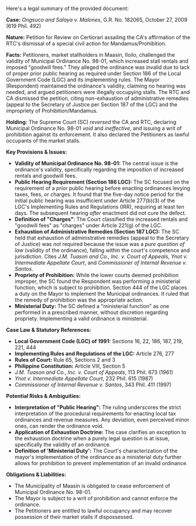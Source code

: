 Here's a legal summary of the provided document:

**Case:** *Ongsuco and Salaya v. Malones*, G.R. No. 182065, October 27, 2009 (619 Phil. 492)

**Nature:** Petition for Review on Certiorari assailing the CA's affirmation of the RTC's dismissal of a special civil action for Mandamus/Prohibition.

**Facts:** Petitioners, market stallholders in Maasin, Iloilo, challenged the validity of Municipal Ordinance No. 98-01, which increased stall rentals and imposed "goodwill fees." They alleged the ordinance was invalid due to lack of proper prior public hearing as required under Section 186 of the Local Government Code (LGC) and its implementing rules. The Mayor (Respondent) maintained the ordinance's validity, claiming no hearing was needed, and argued petitioners were illegally occupying stalls. The RTC and CA dismissed the petition, citing non-exhaustion of administrative remedies (appeal to the Secretary of Justice per Section 187 of the LGC) and the impropriety of Prohibition/Mandamus.

**Holding:** The Supreme Court (SC) *reversed* the CA and RTC, declaring Municipal Ordinance No. 98-01 *void* and *ineffective*, and issuing a writ of prohibition against its enforcement. It also declared the Petitioners as lawful occupants of the market stalls.

**Key Provisions & Issues:**

*   **Validity of Municipal Ordinance No. 98-01:** The central issue is the ordinance's validity, specifically regarding the imposition of increased rentals and goodwill fees.
*   **Public Hearing Requirement (Section 186 LGC):** The SC focused on the requirement of a *prior* public hearing before enacting ordinances levying taxes, fees, or charges. It found that the five-day notice period for the initial public hearing was insufficient under Article 277(b)(3) of the LGC's Implementing Rules and Regulations (IRR), requiring at least ten days. The subsequent hearing *after* enactment did not cure the defect.
*   **Definition of "Charges"**: The Court classified the increased rentals and "goodwill fees" as "charges" under Article 221(g) of the LGC.
*   **Exhaustion of Administrative Remedies (Section 187 LGC):** The SC held that exhaustion of administrative remedies (appeal to the Secretary of Justice) was *not* required because the issue was a *pure question of law* (validity of the ordinance), falling within the court's competence and jurisdiction. Cites *J.M. Tuason and Co., Inc. v. Court of Appeals*, *Ynot v. Intermediate Appellate Court*, and *Commissioner of Internal Revenue v. Santos*.
*   **Propriety of Prohibition:** While the lower courts deemed prohibition improper, the SC found the Respondent was performing a ministerial function, which is subject to prohibition. Section 444 of the LGC places a duty on the Mayor to implement the Municipal ordinances. It ruled that the remedy of prohibition was the appropriate action.
*   **Ministerial Duty:** The SC defined a "ministerial function" as one performed in a prescribed manner, without discretion regarding propriety. Implementing a valid ordinance is ministerial.

**Case Law & Statutory References:**

*   **Local Government Code (LGC) of 1991:** Sections 16, 22, 186, 187, 219, 221, 444
*   **Implementing Rules and Regulations of the LGC:** Article 276, 277
*   **Rules of Court:** Rule 65, Sections 2 and 3
*   **Philippine Constitution:** Article VIII, Section 5
*   *J.M. Tuason and Co., Inc. v. Court of Appeals*, 113 Phil. 673 (1961)
*   *Ynot v. Intermediate Appellate Court*, 232 Phil. 615 (1987)
*   *Commissioner of Internal Revenue v. Santos*, 343 Phil. 411 (1997)

**Potential Risks & Ambiguities:**

*   **Interpretation of "Public Hearing":** The ruling underscores the strict interpretation of the procedural requirements for enacting local tax ordinances and revenue measures. Any deviation, even perceived minor ones, can render the ordinance void.
*   **Application of Exhaustion Doctrine:** The case clarifies an exception to the exhaustion doctrine when a purely legal question is at issue, specifically the validity of an ordinance.
*   **Definition of 'Ministerial Duty':** The Court's characterization of the mayor's implementation of the ordinance as a ministerial duty further allows for prohibition to prevent implementation of an invalid ordinance.

**Obligations & Liabilities:**

*   The Municipality of Maasin is obligated to cease enforcement of Municipal Ordinance No. 98-01.
*   The Mayor is subject to a writ of prohibition and cannot enforce the ordinance.
*   The Petitioners are entitled to lawful occupancy and may recover possession of their market stalls if dispossessed.
